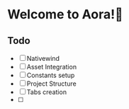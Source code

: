 # Welcome to Aora!👋

## Todo

- [ ] Nativewind
- [ ] Asset Integration
- [ ] Constants setup
- [ ] Project Structure
- [ ] Tabs creation
- [ ] 
